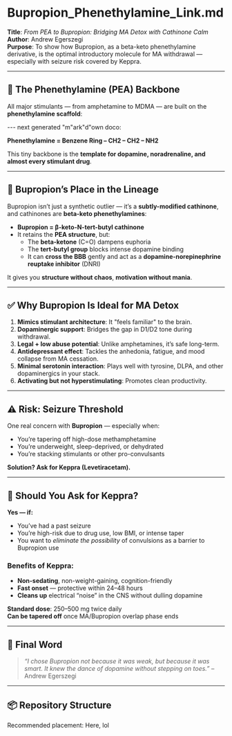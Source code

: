 # Bupropion_Phenethylamine_Link.md

**Title**: *From PEA to Bupropion: Bridging MA Detox with Cathinone Calm*  
**Author**: Andrew Egerszegi  
**Purpose**: To show how Bupropion, as a beta-keto phenethylamine derivative, is the optimal introductory molecule for MA withdrawal — especially with seizure risk covered by Keppra.

---

## 🧠 The Phenethylamine (PEA) Backbone

All major stimulants — from amphetamine to MDMA — are built on the **phenethylamine scaffold**:

--- next generated "m"ark"d"own doco: 

**Phenethylamine = Benzene Ring – CH2 – CH2 – NH2**

This tiny backbone is the **template for dopamine, noradrenaline, and almost every stimulant drug**.

---

## 🔁 Bupropion’s Place in the Lineage

Bupropion isn’t just a synthetic outlier — it’s a **subtly-modified cathinone**, and cathinones are **beta-keto phenethylamines**:

- **Bupropion = β-keto-N-tert-butyl cathinone**
- It retains the **PEA structure**, but:
  - The **beta-ketone** (C=O) dampens euphoria  
  - The **tert-butyl group** blocks intense dopamine binding  
  - It can **cross the BBB** gently and act as a **dopamine-norepinephrine reuptake inhibitor** (DNRI)  

It gives you **structure without chaos**, **motivation without mania**.

---

## ✅ Why Bupropion Is Ideal for MA Detox

1. **Mimics stimulant architecture**: It "feels familiar" to the brain.
2. **Dopaminergic support**: Bridges the gap in D1/D2 tone during withdrawal.
3. **Legal + low abuse potential**: Unlike amphetamines, it’s safe long-term.
4. **Antidepressant effect**: Tackles the anhedonia, fatigue, and mood collapse from MA cessation.
5. **Minimal serotonin interaction**: Plays well with tyrosine, DLPA, and other dopaminergics in your stack.
6. **Activating but not hyperstimulating**: Promotes clean productivity.

---

## ⚠️ Risk: Seizure Threshold

One real concern with **Bupropion** — especially when:
- You’re tapering off high-dose methamphetamine  
- You’re underweight, sleep-deprived, or dehydrated  
- You’re stacking stimulants or other pro-convulsants

**Solution? Ask for Keppra (Levetiracetam).**

---

## 💊 Should You Ask for Keppra?

**Yes — if:**
- You’ve had a past seizure  
- You’re high-risk due to drug use, low BMI, or intense taper  
- You want to *eliminate the possibility* of convulsions as a barrier to Bupropion use

### Benefits of Keppra:
- **Non-sedating**, non-weight-gaining, cognition-friendly  
- **Fast onset** — protective within 24–48 hours  
- **Cleans up** electrical “noise” in the CNS without dulling dopamine

**Standard dose**: 250–500 mg twice daily  
**Can be tapered off** once MA/Bupropion overlap phase ends

---

## 🧬 Final Word

> *“I chose Bupropion not because it was weak, but because it was smart. It knew the dance of dopamine without stepping on toes.”* – Andrew Egerszegi

---

## 📦 Repository Structure

Recommended placement: Here, lol

